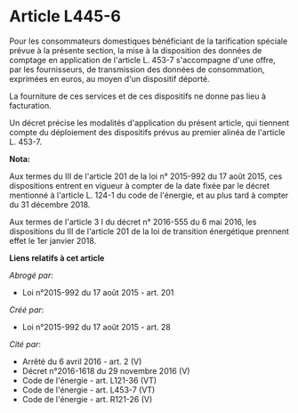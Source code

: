 # Article L445-6

Pour les consommateurs domestiques bénéficiant de la tarification spéciale prévue à la présente section, la mise à la
disposition des données de comptage en application de l'article L. 453-7 s'accompagne d'une offre, par les fournisseurs, de
transmission des données de consommation, exprimées en euros, au moyen d'un dispositif déporté. 

La fourniture de ces services et de ces dispositifs ne donne pas lieu à facturation. 

Un décret précise les modalités d'application du présent article, qui tiennent compte du déploiement des dispositifs prévus
au premier alinéa de l'article L. 453-7.

**Nota:**

Aux termes du III de l'article 201 de la loi n° 2015-992 du 17 août 2015, ces dispositions entrent en vigueur à compter de la
date fixée par le décret mentionné à l'article L. 124-1 du code de l'énergie, et au plus tard à compter du 31 décembre 2018.

Aux termes de l'article 3 I du décret n° 2016-555 du 6 mai 2016, les dispositions du III de l'article 201 de la loi de
transition énergétique prennent effet le 1er janvier 2018.

**Liens relatifs à cet article**

_Abrogé par_:

  - Loi n°2015-992 du 17 août 2015 - art. 201

_Créé par_:

  - Loi n°2015-992 du 17 août 2015 - art. 28

_Cité par_:

  - Arrêté du 6 avril 2016 - art. 2 (V)
  - Décret n°2016-1618 du 29 novembre 2016 (V)
  - Code de l'énergie - art. L121-36 (VT)
  - Code de l'énergie - art. L453-7 (VT)
  - Code de l'énergie - art. R121-26 (V)
